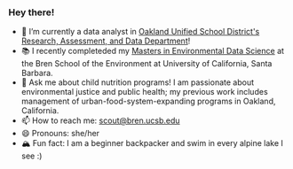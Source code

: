### Hey there!

- 🌱 I’m currently a data analyst in [Oakland Unified School District's Research, Assessment, and Data Department]([https://www.ousddata.org/staff.html](https://www.ousddata.org/staff.html))!
- 📚 I recently completeded my [Masters in Environmental Data Science](https://ucsb-meds.github.io) at the Bren School of the Environment at University of California, Santa Barbara.
- 💬 Ask me about child nutrition programs! I am passionate about environmental justice and public health; my previous work includes management of urban-food-system-expanding programs in Oakland, California. 
- 📫 How to reach me: scout@bren.ucsb.edu
- 😄 Pronouns: she/her
- 🏔 Fun fact: I am a beginner backpacker and swim in every alpine lake I see :)

